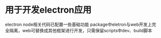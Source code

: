 # 用于开发electron应用  
electron node相关代码已配置一些基础功能
package中eletron与web开发上完全隔离，web可替换成其他框架进行开发，只需保留scripts中dev、build脚本